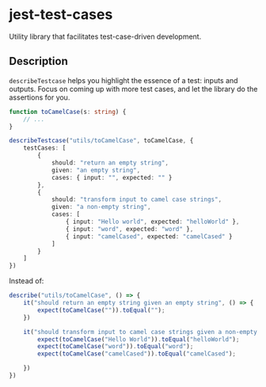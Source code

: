 # jest-test-cases

Utility library that facilitates test-case-driven development.

## Description

`describeTestcase` helps you highlight the essence of a test: inputs and outputs. Focus on coming up with more test cases, and let the library do the assertions for you.

```ts
function toCamelCase(s: string) {
    // ...
}

describeTestcase("utils/toCamelCase", toCamelCase, {
    testCases: [
        {
            should: "return an empty string",
            given: "an empty string",
            cases: { input: "", expected: "" }
        },
        {
            should: "transform input to camel case strings",
            given: "a non-empty string",
            cases: [
                { input: "Hello world", expected: "helloWorld" },
                { input: "word", expected: "word" },
                { input: "camelCased", expected: "camelCased" }
            ]
        }
    ]
})
```

Instead of:

```ts
describe("utils/toCamelCase", () => {
    it("should return an empty string given an empty string", () => {
        expect(toCamelCase("")).toEqual("");
    })

    it("should transform input to camel case strings given a non-empty string", () => {
        expect(toCamelCase("Hello World")).toEqual("helloWorld");
        expect(toCamelCase("word")).toEqual("word");
        expect(toCamelCase("camelCased")).toEqual("camelCased");

    })
})
```
